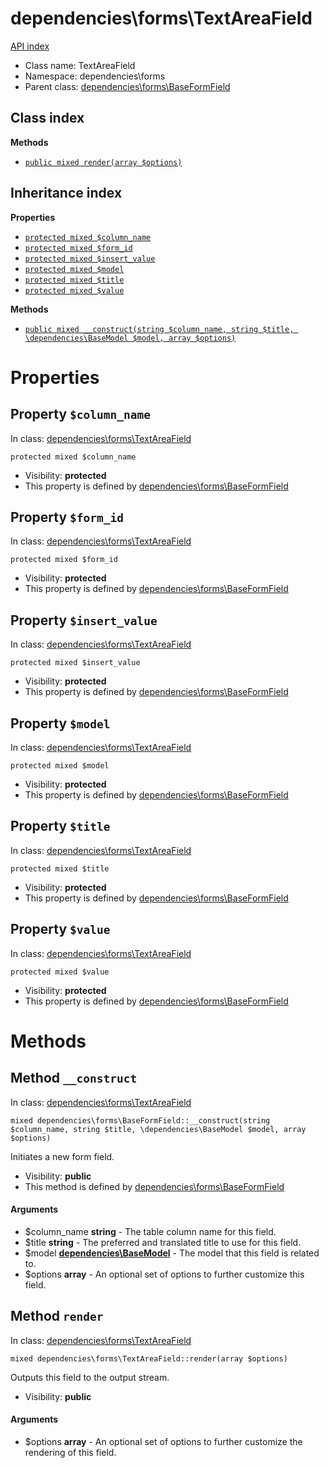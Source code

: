 # dependencies\forms\TextAreaField
[API index](../../API-index.md)






* Class name: TextAreaField
* Namespace: dependencies\forms
* Parent class: [dependencies\forms\BaseFormField](../../dependencies/forms/BaseFormField.md)




## Class index


**Methods**
* [`public mixed render(array $options)`](#method-render)


## Inheritance index

**Properties**
* [`protected mixed $column_name`](#property-column_name)
* [`protected mixed $form_id`](#property-form_id)
* [`protected mixed $insert_value`](#property-insert_value)
* [`protected mixed $model`](#property-model)
* [`protected mixed $title`](#property-title)
* [`protected mixed $value`](#property-value)

**Methods**
* [`public mixed __construct(string $column_name, string $title, \dependencies\BaseModel $model, array $options)`](#method-__construct)



# Properties


## Property `$column_name`
In class: [dependencies\forms\TextAreaField](#top)

```
protected mixed $column_name
```





* Visibility: **protected**
* This property is defined by [dependencies\forms\BaseFormField](../../dependencies/forms/BaseFormField.md)


## Property `$form_id`
In class: [dependencies\forms\TextAreaField](#top)

```
protected mixed $form_id
```





* Visibility: **protected**
* This property is defined by [dependencies\forms\BaseFormField](../../dependencies/forms/BaseFormField.md)


## Property `$insert_value`
In class: [dependencies\forms\TextAreaField](#top)

```
protected mixed $insert_value
```





* Visibility: **protected**
* This property is defined by [dependencies\forms\BaseFormField](../../dependencies/forms/BaseFormField.md)


## Property `$model`
In class: [dependencies\forms\TextAreaField](#top)

```
protected mixed $model
```





* Visibility: **protected**
* This property is defined by [dependencies\forms\BaseFormField](../../dependencies/forms/BaseFormField.md)


## Property `$title`
In class: [dependencies\forms\TextAreaField](#top)

```
protected mixed $title
```





* Visibility: **protected**
* This property is defined by [dependencies\forms\BaseFormField](../../dependencies/forms/BaseFormField.md)


## Property `$value`
In class: [dependencies\forms\TextAreaField](#top)

```
protected mixed $value
```





* Visibility: **protected**
* This property is defined by [dependencies\forms\BaseFormField](../../dependencies/forms/BaseFormField.md)


# Methods


## Method `__construct`
In class: [dependencies\forms\TextAreaField](#top)

```
mixed dependencies\forms\BaseFormField::__construct(string $column_name, string $title, \dependencies\BaseModel $model, array $options)
```

Initiates a new form field.



* Visibility: **public**
* This method is defined by [dependencies\forms\BaseFormField](../../dependencies/forms/BaseFormField.md)

#### Arguments

* $column_name **string** - The table column name for this field.
* $title **string** - The preferred and translated title to use for this field.
* $model **[dependencies\BaseModel](../../dependencies/BaseModel.md)** - The model that this field is related to.
* $options **array** - An optional set of options to further customize this field.






## Method `render`
In class: [dependencies\forms\TextAreaField](#top)

```
mixed dependencies\forms\TextAreaField::render(array $options)
```

Outputs this field to the output stream.



* Visibility: **public**

#### Arguments

* $options **array** - An optional set of options to further customize the rendering of this field.





